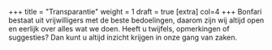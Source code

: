 +++
title = "Transparantie"
weight = 1
draft = true
[extra]
col=4
+++
Bonfari bestaat uit vrijwilligers met de beste bedoelingen, daarom zijn wij altijd open en eerlijk over alles wat we doen. Heeft u twijfels, opmerkingen of suggesties? Dan kunt u altijd inzicht krijgen in onze gang van zaken.